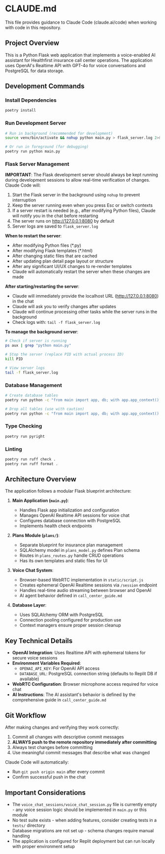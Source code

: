 # CLAUDE.md

This file provides guidance to Claude Code (claude.ai/code) when working with code in this repository.

## Project Overview

This is a Python Flask web application that implements a voice-enabled AI assistant for Healthfirst insurance call center operations. The application uses OpenAI's Realtime API with GPT-4o for voice conversations and PostgreSQL for data storage.

## Development Commands

### Install Dependencies
```bash
poetry install
```

### Run Development Server
```bash
# Run in background (recommended for development)
source venv/bin/activate && nohup python main.py > flask_server.log 2>&1 &

# Or run in foreground (for debugging)
poetry run python main.py
```

### Flask Server Management
**IMPORTANT**: The Flask development server should always be kept running during development sessions to allow real-time verification of changes. Claude Code will:
1. Start the Flask server in the background using `nohup` to prevent interruption
2. Keep the server running even when you press Esc or switch contexts
3. If a server restart is needed (e.g., after modifying Python files), Claude will notify you in the chat before restarting
4. The server runs on http://127.0.0.1:8080 by default
5. Server logs are saved to `flask_server.log`

**When to restart the server**:
- After modifying Python files (*.py)
- After modifying Flask templates (*.html)  
- After changing static files that are cached
- After updating plan detail page layout or structure
- After any significant UI/UX changes to re-render templates
- Claude will automatically restart the server when these changes are made

**After starting/restarting the server**:
- Claude will immediately provide the localhost URL (http://127.0.0.1:8080) in the chat
- Claude will ask you to verify changes after updates
- Claude will continue processing other tasks while the server runs in the background
- Check logs with: `tail -f flask_server.log`

**To manage the background server**:
```bash
# Check if server is running
ps aux | grep "python main.py"

# Stop the server (replace PID with actual process ID)
kill PID

# View server logs
tail -f flask_server.log
```

### Database Management
```bash
# Create database tables
poetry run python -c "from main import app, db; with app.app_context(): db.create_all()"

# Drop all tables (use with caution)
poetry run python -c "from main import app, db; with app.app_context(): db.drop_all()"
```

### Type Checking
```bash
poetry run pyright
```

### Linting
```bash
poetry run ruff check .
poetry run ruff format .
```

## Architecture Overview

The application follows a modular Flask blueprint architecture:

1. **Main Application (`main.py`)**: 
   - Handles Flask app initialization and configuration
   - Manages OpenAI Realtime API sessions for voice chat
   - Configures database connection with PostgreSQL
   - Implements health check endpoints

2. **Plans Module (`plans/`)**: 
   - Separate blueprint for insurance plan management
   - SQLAlchemy model in `plans_model.py` defines Plan schema
   - Routes in `plans_routes.py` handle CRUD operations
   - Has its own templates and static files for UI

3. **Voice Chat System**:
   - Browser-based WebRTC implementation in `static/script.js`
   - Creates ephemeral OpenAI Realtime sessions via `/session` endpoint
   - Handles real-time audio streaming between browser and OpenAI
   - AI agent behavior defined in `call_center_guide.md`

4. **Database Layer**:
   - Uses SQLAlchemy ORM with PostgreSQL
   - Connection pooling configured for production use
   - Context managers ensure proper session cleanup

## Key Technical Details

- **OpenAI Integration**: Uses Realtime API with ephemeral tokens for secure voice sessions
- **Environment Variables Required**:
  - `OPENAI_API_KEY`: For OpenAI API access
  - `DATABASE_URL`: PostgreSQL connection string (defaults to Replit DB if available)
- **WebRTC Configuration**: Browser microphone access required for voice chat
- **AI Instructions**: The AI assistant's behavior is defined by the comprehensive guide in `call_center_guide.md`

## Git Workflow

After making changes and verifying they work correctly:
1. Commit all changes with descriptive commit messages
2. **ALWAYS push to the remote repository immediately after committing**
3. Always test changes before committing
4. Use meaningful commit messages that describe what was changed

Claude Code will automatically:
- Run `git push origin main` after every commit
- Confirm successful push in the chat

## Important Considerations

- The `voice_chat_sessions/voice_chat_session.py` file is currently empty - any voice session logic should be implemented in `main.py` or this module
- No test suite exists - when adding features, consider creating tests in a `tests/` directory
- Database migrations are not set up - schema changes require manual handling
- The application is configured for Replit deployment but can run locally with proper environment setup